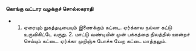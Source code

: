 **கொங்கு வட்டார வழக்குச் சொல்லகராதி**
- 1. ஏரையும் நுகத்தடியையும் இணைக்கும் கட்டை. ஏர்க்கால நல்லா கட்டு உருவிகிட்டே வருது. 2. மாட்டு வண்டியின் முன் பக்கத்தை நிலத்தில் ஊன்றச் செய்யும் கட்டை. ஏர்க்கா முறிஞ்சு போச்சு வேற கட்டை மாத்தலும்.

